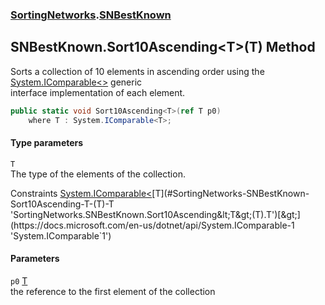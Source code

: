 ### [SortingNetworks](./SortingNetworks.md 'SortingNetworks').[SNBestKnown](./SortingNetworks-SNBestKnown.md 'SortingNetworks.SNBestKnown')
## SNBestKnown.Sort10Ascending&lt;T&gt;(T) Method
Sorts a collection of 10 elements in ascending order using the [System.IComparable&lt;&gt;](https://docs.microsoft.com/en-us/dotnet/api/System.IComparable-1 'System.IComparable`1') generic  
interface implementation of each element.  
```csharp
public static void Sort10Ascending<T>(ref T p0)
    where T : System.IComparable<T>;
```
#### Type parameters
<a name='SortingNetworks-SNBestKnown-Sort10Ascending-T-(T)-T'></a>
`T`  
The type of the elements of the collection.  

Constraints [System.IComparable&lt;](https://docs.microsoft.com/en-us/dotnet/api/System.IComparable-1 'System.IComparable`1')[T](#SortingNetworks-SNBestKnown-Sort10Ascending-T-(T)-T 'SortingNetworks.SNBestKnown.Sort10Ascending&lt;T&gt;(T).T')[&gt;](https://docs.microsoft.com/en-us/dotnet/api/System.IComparable-1 'System.IComparable`1')  
  
#### Parameters
<a name='SortingNetworks-SNBestKnown-Sort10Ascending-T-(T)-p0'></a>
`p0` [T](#SortingNetworks-SNBestKnown-Sort10Ascending-T-(T)-T 'SortingNetworks.SNBestKnown.Sort10Ascending&lt;T&gt;(T).T')  
the reference to the first element of the collection  
  
